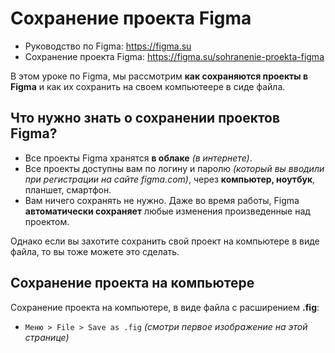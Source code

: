 # Сохранение проекта Figma
* Руководство по Figma: https://figma.su
* Сохранение проекта Figma: https://figma.su/sohranenie-proekta-figma

В этом уроке по Figma, мы рассмотрим **как сохраняются проекты в Figma** и как их сохранить на своем компьютеере в сиде файла.

## Что нужно знать о сохранении проектов Figma?
* Все проекты Figma хранятся **в облаке** *(в интернете)*.
* Все проекты доступны вам по логину и паролю *(который вы вводили при регистрации на сайте figma.com)*, через **компьютер, ноутбук**, планшет, смартфон.
* Вам ничего сохранять не нужно. Даже во время работы, Figma **автоматически сохраняет** любые изменения произведенные над проектом.

Однако если вы захотите сохранить свой проект на компьютере в виде файла, то вы тоже можете это сделать.

## Сохранение проекта на компьютере
Сохранение проекта на компьютере, в виде файла с расширением **.fig**:
* `Меню > File > Save as .fig` *(смотри первое изображение на этой странице)*
